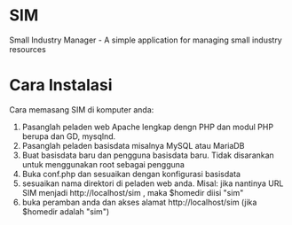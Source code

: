 SIM
===

Small Industry Manager - A simple application for managing small industry resources


Cara Instalasi
===

Cara memasang SIM di komputer anda:
1. Pasanglah peladen web Apache lengkap dengn PHP dan modul PHP berupa dan GD, mysqlnd.
2. Pasanglah peladen basisdata misalnya MySQL atau MariaDB
3. Buat basisdata baru dan pengguna basisdata baru. Tidak disarankan untuk menggunakan root sebagai pengguna
4. Buka conf.php dan sesuaikan dengan konfigurasi basisdata
5. sesuaikan nama direktori di peladen web anda. Misal: jika nantinya URL SIM menjadi http://localhost/sim , maka $homedir diisi "sim"
6. buka peramban anda dan akses alamat http://localhost/sim   (jika $homedir adalah "sim")
